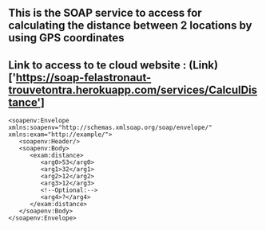 ## This is the SOAP service to access for calculating the distance between 2 locations by using GPS coordinates

## Link to access to te cloud website : (Link)['https://soap-felastronaut-trouvetontra.herokuapp.com/services/CalculDistance']

```
<soapenv:Envelope xmlns:soapenv="http://schemas.xmlsoap.org/soap/envelope/" xmlns:exam="http://example/">
   <soapenv:Header/>
   <soapenv:Body>
      <exam:distance>
         <arg0>53</arg0>
         <arg1>32</arg1>
         <arg2>12</arg2>
         <arg3>12</arg3>
         <!--Optional:-->
         <arg4>?</arg4>
      </exam:distance>
   </soapenv:Body>
</soapenv:Envelope>
```
